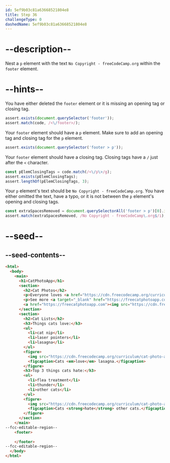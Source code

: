 ```yaml
---
id: 5ef9b03c81a63668521804e8
title: Step 36
challengeType: 0
dashedName: 5ef9b03c81a63668521804e8
---
```


# --description--

Nest a `p` element with the text `No Copyright - freeCodeCamp.org` within the `footer` element.

# --hints--

You have either deleted the `footer` element or it is missing an opening tag or closing tag.

```js
assert.exists(document.querySelector('footer'));
assert.match(code, /<\/footer>/);
```

Your `footer` element should have a `p` element. Make sure to add an opening tag and closing tag for the `p` element.

```js
assert.exists(document.querySelector('footer > p'));
```

Your `footer` element should have a closing tag. Closing tags have a `/` just after the `<` character.

```js
const pElemClosingTags = code.match(/<\/p\>/g);
assert.exists(pElemClosingTags);
assert.lengthOf(pElemClosingTags, 3);
```

Your `p` element's text should be `No Copyright - freeCodeCamp.org`. You have either omitted the text, have a typo, or it is not between the `p` element's opening and closing tags.

```js
const extraSpacesRemoved = document.querySelectorAll('footer > p')[0].innerText.replace(/\s+/g, ' ');
assert.match(extraSpacesRemoved, /No Copyright - freeCodeCamp\.org$/i);
```

# --seed--

## --seed-contents--

```html
<html>
  <body>
    <main>
      <h1>CatPhotoApp</h1>
      <section>
        <h2>Cat Photos</h2>
        <p>Everyone loves <a href="https://cdn.freecodecamp.org/curriculum/cat-photo-app/running-cats.jpg">cute cats</a> online!</p>
        <p>See more <a target="_blank" href="https://freecatphotoapp.com">cat photos</a> in our gallery.</p>
        <a href="https://freecatphotoapp.com"><img src="https://cdn.freecodecamp.org/curriculum/cat-photo-app/relaxing-cat.jpg" alt="A cute orange cat lying on its back."></a>
      </section>
      <section>
        <h2>Cat Lists</h2>
        <h3>Things cats love:</h3>
        <ul>
          <li>cat nip</li>
          <li>laser pointers</li>
          <li>lasagna</li>
        </ul>
        <figure>
          <img src="https://cdn.freecodecamp.org/curriculum/cat-photo-app/lasagna.jpg" alt="A slice of lasagna on a plate.">
          <figcaption>Cats <em>love</em> lasagna.</figcaption>  
        </figure>
        <h3>Top 3 things cats hate:</h3>
        <ol>
          <li>flea treatment</li>
          <li>thunder</li>
          <li>other cats</li>
        </ol>
        <figure>
          <img src="https://cdn.freecodecamp.org/curriculum/cat-photo-app/cats.jpg" alt="Five cats looking around a field.">
          <figcaption>Cats <strong>hate</strong> other cats.</figcaption>  
        </figure>
      </section>
    </main>
--fcc-editable-region--
    <footer>
      
    </footer>
--fcc-editable-region--
  </body>
</html>
```
